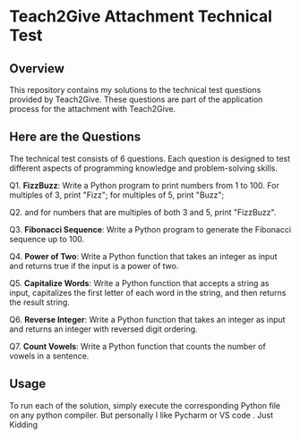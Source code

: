 # Teach2Give Attachment Technical Test

## Overview
This repository contains my solutions to the technical test questions provided by Teach2Give. These questions are part of the application process 
for the attachment with Teach2Give.

## Here are the Questions
The technical test consists of 6 questions. Each question is designed to test different aspects of programming knowledge and problem-solving skills.

Q1. **FizzBuzz**: Write a Python program to print numbers from 1 to 100. For multiples of 3, print "Fizz"; for multiples of 5, print "Buzz";

Q2. and for numbers that are multiples of both 3 and 5, print "FizzBuzz".

Q3. **Fibonacci Sequence**: Write a Python program to generate the Fibonacci sequence up to 100.

Q4. **Power of Two**: Write a Python function that takes an integer as input and returns true if the input is a power of two.

Q5. **Capitalize Words**: Write a Python function that accepts a string as input, capitalizes the first letter of each word in the string, and then returns the result string.

Q6. **Reverse Integer**: Write a Python function that takes an integer as input and returns an integer with reversed digit ordering.

Q7. **Count Vowels**: Write a Python function that counts the number of vowels in a sentence.

## Usage
To run each of the solution, simply execute the corresponding Python file on any python compiler. But personally I like Pycharm or VS code . Just Kidding

